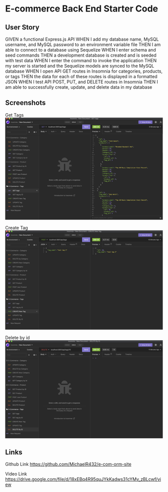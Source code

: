 # E-commerce Back End Starter Code

## User Story

GIVEN a functional Express.js API
WHEN I add my database name, MySQL username, and MySQL password to an environment variable file
THEN I am able to connect to a database using Sequelize
WHEN I enter schema and seed commands
THEN a development database is created and is seeded with test data
WHEN I enter the command to invoke the application
THEN my server is started and the Sequelize models are synced to the MySQL database
WHEN I open API GET routes in Insomnia for categories, products, or tags
THEN the data for each of these routes is displayed in a formatted JSON
WHEN I test API POST, PUT, and DELETE routes in Insomnia
THEN I am able to successfully create, update, and delete data in my database

## Screenshots

Get Tags
![screenshot](/images/ss1.png)

Create Tag
![screenshot](/images/ss2.png)

Delete by id
![screenshot](/images/ss3.png)

## Links

Github Link
https://github.com/MichaelR432/e-com-orm-site

Video Link
https://drive.google.com/file/d/18xEBq4R95quJYkKadws31cYMv_zBLcwf/view